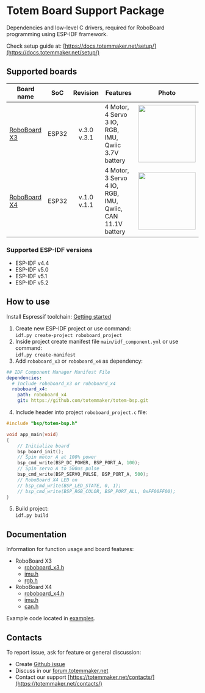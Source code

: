 # Totem Board Support Package

Dependencies and low-level C drivers, required for RoboBoard programming using ESP-IDF framework.

Check setup guide at: [https://docs.totemmaker.net/setup/](https://docs.totemmaker.net/setup/)

## Supported boards
| Board name | SoC | Revision | Features | Photo |
| --- | --- | :-: | --- | --- |
| [RoboBoard X3](https://docs.totemmaker.net/roboboard-x3/) | ESP32 | v.3.0<br>v.3.1 | 4 Motor, 4 Servo<br>3 IO, RGB, IMU, Qwiic<br> 3.7V battery | <a href="https://totemmaker.net/product/roboboard-x3-programmable-robot-development-board/"><img src="https://docs.totemmaker.net/assets/images/photo/roboboard-x3-v3.1-card.jpg" width="150"></a> |
| [RoboBoard X4](https://docs.totemmaker.net/roboboard-x4/) | ESP32 | v.1.0<br>v.1.1 | 4 Motor, 3 Servo<br>4 IO, RGB, IMU, Qwiic, CAN<br> 11.1V battery | <a href="https://totemmaker.net/product/roboboard-x4-power-adapter-battery/"><img src="https://docs.totemmaker.net/assets/images/photo/roboboard-x4-v1.1-photo.jpg" width="150"></a> |

### Supported ESP-IDF versions

* ESP-IDF v4.4
* ESP-IDF v5.0
* ESP-IDF v5.1
* ESP-IDF v5.2

## How to use

Install Espressif toolchain: [Getting started](https://docs.espressif.com/projects/esp-idf/en/latest/esp32/get-started/index.html)

1. Create new ESP-IDF project or use command:  
`idf.py create-project roboboard_project`
1. Inside project create manifest file `main/idf_component.yml` or use command:  
`idf.py create-manifest`  
1. Add `roboboard_x3` or `roboboard_x4` as dependency:  
```yml
## IDF Component Manager Manifest File
dependencies:
  # Include roboboard_x3 or roboboard_x4
  roboboard_x4:
    path: roboboard_x4
    git: https://github.com/totemmaker/totem-bsp.git
```
4. Include header into project `roboboard_project.c` file:  
```c
#include "bsp/totem-bsp.h"

void app_main(void)
{
    // Initialize board
    bsp_board_init();
    // Spin motor A at 100% power
    bsp_cmd_write(BSP_DC_POWER, BSP_PORT_A, 100);
    // Spin servo A to 500us pulse
    bsp_cmd_write(BSP_SERVO_PULSE, BSP_PORT_A, 500);
    // RoboBoard X4 LED on
    // bsp_cmd_write(BSP_LED_STATE, 0, 1);
    // bsp_cmd_write(BSP_RGB_COLOR, BSP_PORT_ALL, 0xFF00FF00);
}
```
5. Build project:  
`idf.py build`

## Documentation

Information for function usage and board features:

* RoboBoard X3
  * [roboboard_x3.h](https://github.com/totemmaker/totem-bsp/blob/master/roboboard_x3/include/bsp/roboboard_x3.h)
  * [imu.h](https://github.com/totemmaker/totem-bsp/blob/master/roboboard_x3/include/bsp/imu.h)
  * [rgb.h](https://github.com/totemmaker/totem-bsp/blob/master/roboboard_x3/include/bsp/rgb.h)
* RoboBoard X4
  * [roboboard_x4.h](https://github.com/totemmaker/totem-bsp/blob/master/roboboard_x4/include/bsp/roboboard_x4.h)
  * [imu.h](https://github.com/totemmaker/totem-bsp/blob/master/roboboard_x4/include/bsp/imu.h)
  * [can.h](https://github.com/totemmaker/totem-bsp/blob/master/roboboard_x4/include/bsp/can.h)

Example code located in [examples](https://github.com/totemmaker/totem-bsp/tree/master/examples).

## Contacts

To report issue, ask for feature or general discussion:

* Create [Github issue](https://github.com/totemmaker/totem-bsp/issues/new)
* Discuss in our [forum.totemmaker.net](https://forum.totemmaker.net)
* Contact our support [https://totemmaker.net/contacts/](https://totemmaker.net/contacts/)